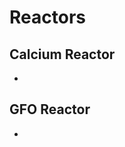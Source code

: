 
Reactors
========

Calcium Reactor
---------------

 * [](https://www.youtube.com/watch?v=4HO9u19davA&list=UUcJv2rQDivg8NwXIxydJ86A)

GFO Reactor
-----------

 * [](http://www.reefkeeping.com/issues/2004-11/rhf)
